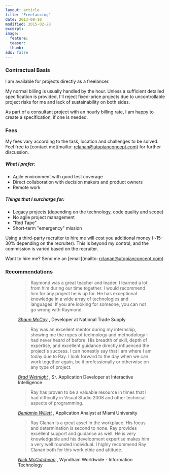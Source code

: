 ```yaml
---
layout: article
title: "Freelancing"
date: 2013-08-10
modified: 2015-02-28
excerpt:
image:
  feature:
  teaser:
  thumb:
ads: false
---
```


### Contractual Basis

I am available for projects directly as a freelancer.

My normal billing is usually handled by the hour. Unless a sufficient detailed specification is provided, I'll reject fixed-price projects due to uncontrollable project risks for me and lack of sustainability on both sides.

As part of a consultant project with an hourly billing rate, I am happy to create a specification, if one is needed.

### Fees

My fees vary according to the task, location and challenges to be solved. Feel free to [contact me](mailto: rclanan@utopianconcept.com) for further discussion.

##### What I prefer:

* Agile environment with good test coverage
* Direct collaboration with decision makers and product owners
* Remote work

##### Things that I surcharge for:

* Legacy projects (depending on the technology, code quality and scope)
* No agile project management
* "Red Tape"
* Short-term "emergency" mission

Using a third-party recruiter to hire me will cost you additional money (~15-30% depending on the recruiter). This is beyond my control, and the commission is varied based on the recruiter.

Want to hire me? Send me an
[email](mailto: rclanan@utopianconcept.com).

### Recommendations

<figure itemprop="mentions" itemscope itemtype="http://schema.org/Article">
<blockquote>
Raymond was a great teacher and leader. I learned a lot from him during our time together. I would recommend him for any project he is up for. He has exceptional knowledge in a wide array of technologies and languages. If you are looking for someone, you can not go wrong with Raymond.
</blockquote>

<figcaption>
<cite itemprop="name">
<a itemprop="url" href="http://www.linkedin.com/profile/view?id=41664657"><span itemprop="author">Shaun McCoy</span></a>
</cite>,
<span itemprop="publisher">Developer at National Trade Supply</span>
</figcaption>
</figure>

<figure itemprop="mentions" itemscope itemtype="http://schema.org/Article">
<blockquote>
Ray was an excellent mentor during my internship, showing me the ropes of technology and methodology I had never heard of before. His breadth of skill, depth of expertise, and excellent guidance directly influenced the project's success. I can honestly say that I am where I am today due to Ray. I look forward to the day when we can work together again, be it professionally or otherwise on any type of project.
</blockquote>

<figcaption>
<cite itemprop="name">
<a itemprop="url" href="http://www.linkedin.com/profile/view?id=89272657"><span itemprop="author">Brad Wetnight</span></a>
</cite>,
<span itemprop="publisher">Sr. Application Developer at Interactive Intelligence</span>
</figcaption>
</figure>

<figure itemprop="mentions" itemscope itemtype="http://schema.org/Article">
<blockquote>
Ray has proven to be a valuable resource in times that I had difficulty in Visual Studio 2008 and other technical aspects of programming.
</blockquote>

<figcaption>
<cite itemprop="name">
<a itemprop="url" href="http://www.linkedin.com/profile/view?id=56287635"><span itemprop="author">Benjamin Willett</span></a>
</cite>,
<span itemprop="publisher">Application Analyst at Miami University</span>
</figcaption>
</figure>

<figure itemprop="mentions" itemscope itemtype="http://schema.org/Article">
<blockquote>
Ray Clanan Is a great asset in the workplace. His focus and determination is second to none. Ray provides excellent support and guidance as well. He is very knowledgable and his development expertise makes him a very well rounded individual. I highly recommend Ray Clanan both for this work ethic and attitude.
</blockquote>

<figcaption>
<cite itemprop="name">
<a itemprop="url" href="http://www.linkedin.com/profile/view?id=23278296"><span itemprop="author">Nick McCutcheon</span></a>
</cite>,
<span itemprop="publisher">Wyndham Worldwide - Information Technology</span>
</figcaption>
</figure>
